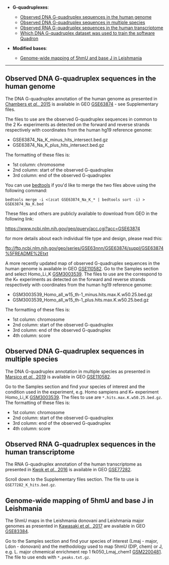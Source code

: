 - **G-quadruplexes**:
  - [Observed DNA G-quadruplex sequences in the human genome](README.md#observed-dna-g-quadruplex-sequences-in-the-human-genome)
  - [Observed DNA G-quadruplex sequences in multiple species](README.md#observed-dna-g-quadruplex-sequences-in-multiple-species)
  - [Observed RNA G-quadruplex sequences in the human transcriptome](README.md#observed-rna-g-quadruplex-sequences-in-the-human-transcriptome)
  - [Which DNA G-quadruplex dataset was used to train the software Quadron](README.md#observed-dna-g-quadruplex-sequences-in-the-human-genome)

- **Modified bases**:
  - [Genome-wide mapping of 5hmU and base J in Leishmania](README.md#genome-wide-mapping-of-5hmu-and-base-j-in-Leishmania)

---

## Observed DNA G-quadruplex sequences in the human genome

The DNA G-quadruplex annotation of the human genome as presented in [Chambers et *al.*, 2015](https://www.nature.com/articles/nbt.3295) is available in GEO [GSE63874](https://www.ncbi.nlm.nih.gov/geo/query/acc.cgi?acc=GSE63874) - see Supplementary files.

The files to use are the observed G-quadruplex sequences in common to the 2 K+ experiments as detected on the forward and reverse strands respectively with coordinates from the human hg19 reference genome:

- GSE63874_Na_K_minus_hits_intersect.bed.gz
- GSE63874_Na_K_plus_hits_intersect.bed.gz

The formatting of these files is:

- 1st column: chromosome
- 2nd column: start of the observed G-quadruplex
- 3rd column: end of the observed G-quadruplex

You can use [bedtools](https://bedtools.readthedocs.io/en/latest/) if you'd like to merge the two files above using the following command:

```
bedtools merge -i <(zcat GSE63874_Na_K_* | bedtools sort -i) > GSE63874_Na_K.bed
```

These files and others are publicly available to download from GEO in the following link:

https://www.ncbi.nlm.nih.gov/geo/query/acc.cgi?acc=GSE63874

for more details about each individual file type and design, please read this:

ftp://ftp.ncbi.nlm.nih.gov/geo/series/GSE63nnn/GSE63874/suppl/GSE63874%5FREADME%2Etxt

A more recently updated map of observed G-quadruplex sequences in the human genome is available in GEO [GSE110582](https://www.ncbi.nlm.nih.gov/geo/query/acc.cgi?acc=GSE110582). Go to the Samples section and select Homo_Li_K [GSM3003539](https://www.ncbi.nlm.nih.gov/geo/query/acc.cgi?acc=GSM3003539). The files to use are the correspond to the K+ experiments as detected on the forward and reverse strands respectively with coordinates from the human hg19 reference genome:

- GSM3003539_Homo_all_w15_th-1_minus.hits.max.K.w50.25.bed.gz
- GSM3003539_Homo_all_w15_th-1_plus.hits.max.K.w50.25.bed.gz

The formatting of these files is:

- 1st column: chromosome
- 2nd column: start of the observed G-quadruplex
- 3rd column: end of the observed G-quadruplex
- 4th column: score



## Observed DNA G-quadruplex sequences in multiple species

The DNA G-quadruplex annotation in multiple species as presented in [Marsico et *al.*, 2019](https://academic.oup.com/nar/article/47/8/3862/5403498) is available in GEO [GSE110582](https://www.ncbi.nlm.nih.gov/geo/query/acc.cgi?acc=GSE110582).

Go to the Samples section and find your species of interest and the condition used in the experiment, e.g. Homo sampiens and K+ experiment Homo_Li_K [GSM3003539](https://www.ncbi.nlm.nih.gov/geo/query/acc.cgi?acc=GSM3003539). The files to use are `*.hits.max.K.w50.25.bed.gz`. The formatting of these files is:

- 1st column: chromosome
- 2nd column: start of the observed G-quadruplex
- 3rd column: end of the observed G-quadruplex
- 4th column: score



## Observed RNA G-quadruplex sequences in the human transcriptome

The RNA G-quadruplex annotation of the human transcriptome as presented in [Kwok et *al.*, 2016](https://www.nature.com/articles/nmeth.3965) is available in GEO [GSE77282](https://www.ncbi.nlm.nih.gov/geo/query/acc.cgi?acc=GSE77282).

Scroll down to the Supplementary files section. The file to use is `GSE77282_K_hits.bed.gz`.



## Genome-wide mapping of 5hmU and base J in Leishmania

The 5hmU maps in the Leishmania donovani and Leishmania major genomes as presented in [Kawasaki et *al.*, 2017](https://genomebiology.biomedcentral.com/articles/10.1186/s13059-017-1150-1) are available in GEO [GSE83384](https://www.ncbi.nlm.nih.gov/geo/query/acc.cgi?acc=GSE83384).

Go to the Samples section and find your species of interest (Lmaj - major, Ldon - donovani) and the methodology used to map 5hmU (DIP, chem) or J, e.g. L. major chmemical enrichment rep 1 fk050_Lmaj_chem1 [GSM2200481](https://www.ncbi.nlm.nih.gov/geo/query/acc.cgi?acc=GSM2200481). The file to use ends with `*.peaks.txt.gz`.

